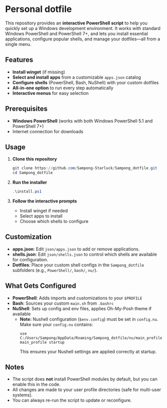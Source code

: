 # Personal dotfile 

This repository provides an **interactive PowerShell script** to help you quickly set up a Windows development environment. It works with standard Windows PowerShell and PowerShell 7+, and lets you install essential applications, configure popular shells, and manage your dotfiles—all from a single menu.

## Features

- **Install winget** (if missing)
- **Select and install apps** from a customizable `apps.json` catalog
- **Configure shells** (PowerShell, Bash, NuShell) with your custom dotfiles
- **All-in-one option** to run every step automatically
- **Interactive menus** for easy selection

## Prerequisites

- **Windows PowerShell** (works with both Windows PowerShell 5.1 and PowerShell 7+)
- Internet connection for downloads

## Usage

1. **Clone this repository**  
   ```powershell
   git clone https://github.com/Sampong-Starluck/Sampong_dotfile.git
   cd Sampong_dotfile
   ```

2. **Run the installer**  
   ```powershell
   .\install.ps1
   ```

3. **Follow the interactive prompts**  
   - Install winget if needed  
   - Select apps to install  
   - Choose which shells to configure

## Customization

- **apps.json**: Edit `json/apps.json` to add or remove applications.
- **shells.json**: Edit `json/shells.json` to control which shells are available for configuration.
- **Dotfiles**: Place your custom shell configs in the `Sampong_dotfile` subfolders (e.g., `PowerShell/`, `bash/`, `nu/`).

## What Gets Configured

- **PowerShell**: Adds imports and customizations to your `$PROFILE`
- **Bash**: Sources your custom `main.sh` from `.bashrc`
- **NuShell**: Sets up config and env files, applies Oh-My-Posh theme if available  
  - **Note:** Nushell configuration (`$env.config`) must be set in `config.nu`.  
    Make sure your `config.nu` contains:
    ```nushell
    use C:/Users/Sampong/AppData/Roaming/Sampong_dotfile/nu/main_profile.nu
    main_profile startup
    ```
    This ensures your Nushell settings are applied correctly at startup.

## Notes

- The script does **not** install PowerShell modules by default, but you can enable this in the code.
- All changes are made to your user profile directories (safe for multi-user systems).
- You can always re-run the script to update or reconfigure.


